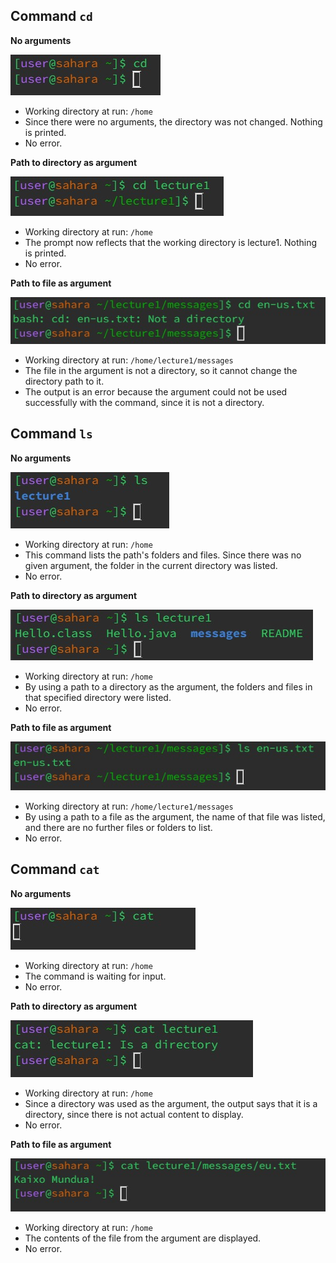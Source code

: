 Command `cd`
---
**No arguments**

![Image](cd-no-args.jpeg)
* Working directory at run: `/home`
* Since there were no arguments, the directory was not changed. Nothing is printed.
* No error.

**Path to directory as argument**

![Image](cd-path-to-directory.jpeg)
* Working directory at run: `/home`
* The prompt now reflects that the working directory is lecture1. Nothing is printed.
* No error.

**Path to file as argument**

![Image](cd-path-to-file.jpeg)

* Working directory at run: `/home/lecture1/messages`
* The file in the argument is not a directory, so it cannot change the directory path to it.
* The output is an error because the argument could not be used successfully with the command, since it is not a directory.


Command `ls`
---
**No arguments**

![Image](ls-no-args.jpeg)
* Working directory at run: `/home`
* This command lists the path's folders and files. Since there was no given argument, the folder in the current directory was listed.
* No error.

**Path to directory as argument**

![Image](ls-path-to-directory.jpeg)
* Working directory at run: `/home`
* By using a path to a directory as the argument, the folders and files in that specified directory were listed.
* No error.

**Path to file as argument**

![Image](ls-path-to-file.jpeg)
* Working directory at run: `/home/lecture1/messages`
* By using a path to a file as the argument, the name of that file was listed, and there are no further files or folders to list.
* No error.

Command `cat`
---
**No arguments**

![Image](cat-no-args.jpeg)
* Working directory at run: `/home`
* The command is waiting for input.
* No error.

**Path to directory as argument**

![Image](cat-path-to-directory.jpeg)
* Working directory at run: `/home`
* Since a directory was used as the argument, the output says that it is a directory, since there is not actual content to display.
* No error.

**Path to file as argument**

![Image](cat-path-to-file.jpeg)
* Working directory at run: `/home`
* The contents of the file from the argument are displayed.
* No error.
